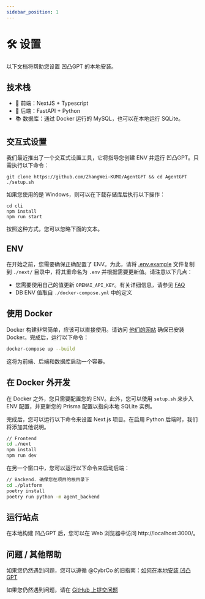 ```yaml
---
sidebar_position: 1
---
```


# 🛠️ 设置

以下文档将帮助您设置 凹凸GPT 的本地安装。

## 技术栈

- 💅 前端：NextJS + Typescript
- 🐍 后端：FastAPI + Python
- 📚 数据库：通过 Docker 运行的 MySQL，也可以在本地运行 SQLite。

## 交互式设置

我们最近推出了一个交互式设置工具，它将指导您创建 ENV 并运行 凹凸GPT。只需执行以下命令：

```
git clone https://github.com/ZhangWei-KUMO/AgentGPT && cd AgentGPT
./setup.sh
```

如果您使用的是 Windows，则可以在下载存储库后执行以下操作：

```
cd cli
npm install
npm run start
```

按照这种方式，您可以忽略下面的文本。

## ENV

在开始之前，您需要确保正确配置了 ENV。为此，请将 [.env.example](https://github.com/reworkd/AgentGPT/blob/main/.env.example) 文件复制到 `./next/` 目录中，将其重命名为 `.env` 并根据需要更新值。请注意以下几点：

- 您需要使用自己的值更新 `OPENAI_API_KEY`。有关详细信息，请参见 [FAQ](/faq)
- DB ENV 值取自 `./docker-compose.yml` 中的定义

## 使用 Docker

Docker 构建非常简单，应该可以直接使用。请访问 [他们的网站](https://www.docker.com/) 确保已安装 Docker。完成后，运行以下命令：

```bash
docker-compose up --build
```

这将为前端、后端和数据库启动一个容器。

## 在 Docker 外开发

在 Docker 之外，您只需要配置您的 ENV。此外，您可以使用 `setup.sh` 来步入 ENV 配置，并更新您的 Prisma 配置以指向本地 SQLite 实例。

完成后，您可以运行以下命令来设置 Next.js 项目。在启用 Python 后端时，我们将添加其他说明。

```bash
// Frontend
cd ./next
npm install
npm run dev
```

在另一个窗口中，您可以运行以下命令来启动后端：

```bash
// Backend. 确保您在项目的根目录下
cd ./platform
poetry install
poetry run python -m agent_backend
```

## 运行站点

在本地构建 凹凸GPT 后，您可以在 Web 浏览器中访问 http://localhost:3000/。

## 问题 / 其他帮助

如果您仍然遇到问题，您可以遵循 @CybrCo 的旧指南：[如何在本地安装 凹凸GPT](https://snapdragon-writer-867.notion.site/How-to-Install-AgentGPT-Locally-9b96b2314c9b491397976249fd121023)

如果您仍然遇到问题，请在 [GitHub 上提交问题](https://github.com/reworkd/AgentGPT/issues) 
